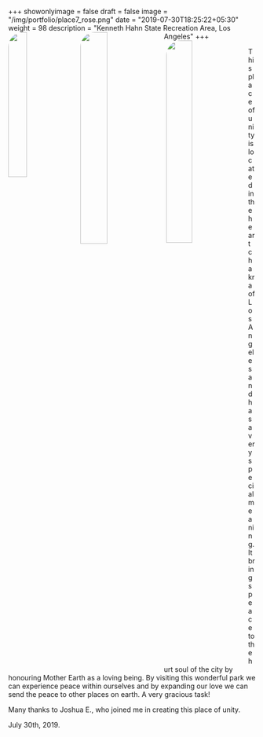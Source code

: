 +++
showonlyimage = false
draft = false
image = "/img/portfolio/place7_rose.png"
date = "2019-07-30T18:25:22+05:30"
weight = 98
description = "Kenneth Hahn State Recreation Area, Los Angeles"
+++
<img src="/img/portfolio/place7_lybie.png" width=27.5%  align="left" margin-bottom=20px style = "border-radius:30px"/>
<img src="/img/portfolio/place7_kristall.jpg" width=33.25% align="left" style = "border-radius: 30px; margin-left: 1%; margin-bottom=20px"/>
<img src="/img/portfolio/place7_lybie_stehend.jpg" width=32.5% align="left" style = "border-radius: 30px; margin-left: 1%; margin-bottom=20px"/>

This place of unity is located in the heart chakra of Los Angeles and has a very special meaning.
It brings peace to the hurt soul of the city by honouring Mother Earth as a loving being.
By visiting this wonderful park we can experience peace within ourselves and by expanding our love we can send the peace to other places on earth. A very gracious task!

Many thanks to Joshua E., who joined me in creating this place of unity.

July 30th, 2019.
